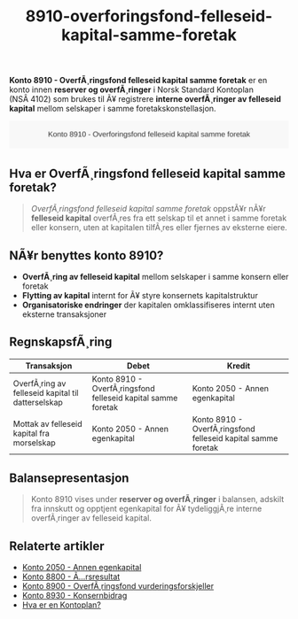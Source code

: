 ﻿---
title: "8910-overforingsfond-felleseid-kapital-samme-foretak"
meta_title: "8910-overforingsfond-felleseid-kapital-samme-foretak"
meta_description: "**Konto 8910 - OverfÃ¸ringsfond felleseid kapital samme foretak** er en konto innen **reserver og overfÃ¸ringer** i Norsk Standard Kontoplan (NSÂ 4102) som bruk..."
slug: 8910-overforingsfond-felleseid-kapital-samme-foretak
type: blog
layout: pages/single
---

**Konto 8910 - OverfÃ¸ringsfond felleseid kapital samme foretak** er en konto innen **reserver og overfÃ¸ringer** i Norsk Standard Kontoplan (NSÂ 4102) som brukes til Ã¥ registrere **interne overfÃ¸ringer av felleseid kapital** mellom selskaper i samme foretakskonstellasjon.

![Illustrasjon av konto 8910 overforingsfond felleseid kapital samme foretak](8910-overforingsfond-felleseid-kapital-samme-foretak-image.svg)

## Hva er OverfÃ¸ringsfond felleseid kapital samme foretak?

> *OverfÃ¸ringsfond felleseid kapital samme foretak* oppstÃ¥r nÃ¥r **felleseid kapital** overfÃ¸res fra ett selskap til et annet i samme foretak eller konsern, uten at kapitalen tilfÃ¸res eller fjernes av eksterne eiere.

## NÃ¥r benyttes konto 8910?

* **OverfÃ¸ring av felleseid kapital** mellom selskaper i samme konsern eller foretak
* **Flytting av kapital** internt for Ã¥ styre konsernets kapitalstruktur
* **Organisatoriske endringer** der kapitalen omklassifiseres internt uten eksterne transaksjoner

## RegnskapsfÃ¸ring

| Transaksjon                                          | Debet                                                       | Kredit                                                                 |
|------------------------------------------------------|-------------------------------------------------------------|------------------------------------------------------------------------|
| OverfÃ¸ring av felleseid kapital til datterselskap    | Konto 8910 - OverfÃ¸ringsfond felleseid kapital samme foretak | Konto 2050 - Annen egenkapital                                         |
| Mottak av felleseid kapital fra morselskap           | Konto 2050 - Annen egenkapital                               | Konto 8910 - OverfÃ¸ringsfond felleseid kapital samme foretak           |

## Balansepresentasjon

> Konto 8910 vises under **reserver og overfÃ¸ringer** i balansen, adskilt fra innskutt og opptjent egenkapital for Ã¥ tydeliggjÃ¸re interne overfÃ¸ringer av felleseid kapital.

## Relaterte artikler

* [Konto 2050 - Annen egenkapital](/blogs/kontoplan/2050-annen-egenkapital "Konto 2050 - Annen egenkapital: Annen egenkapital i Norsk Standard Kontoplan")
* [Konto 8800 - Ã…rsresultat](/blogs/kontoplan/8800-arsresultat "Konto 8800 - Ã…rsresultat: Ã…rets nettoresultat og resultatdisponering")
* [Konto 8900 - OverfÃ¸ringsfond vurderingsforskjeller](/blogs/kontoplan/8900-overforingsfond-vurderingsforskjeller "Konto 8900 - OverfÃ¸ringsfond vurderingsforskjeller: OverfÃ¸ring av vurderingsreserver til resultatregnskapet")
* [Konto 8930 - Konsernbidrag](/blogs/kontoplan/8930-konsernbidrag "Konto 8930 - Konsernbidrag: Konsernbidrag mellom selskaper i konsern")
* [Hva er en Kontoplan?](/blogs/regnskap/hva-er-kontoplan "Hva er en Kontoplan? Komplett Guide til Kontoplaner i Norsk Regnskap")
